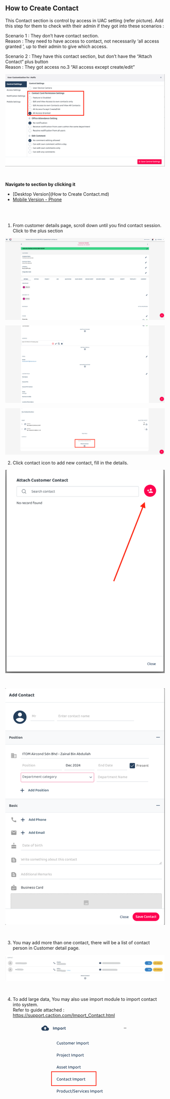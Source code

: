 ## How to Create Contact
This Contact section is control by access in UAC setting (refer picture). Add this step for them to check with their admin if they got into these scenarios : 

Scenario 1 : They don’t have contact section.<br>
Reason : They need to have access to contact, not necessarily ‘all access granted ’, up to their admin to give which access. 

Scenario 2 : They have this contact section, but don’t have the  “Attach Contact“ plus button<br>
Reason : They got access no.3 “All access except create/edit” 

<p align="center">
         <img src="img/How_to_Create_Contact_UAC.png" alt="How to Create Contact">
       </p><br>

**Navigate to section by clicking it**<br>

- [Desktop Version](How to Create Contact.md)<br>
- [Mobile Version - Phone](How_to_Create_Contact_Mobile_Version.md)<br>
<br><br><br>
1. From customer details page, scroll down until you find contact session. Click to the plus section<br>

  <p align="center">
         <img src="img/How_to_Create_Contact_NewStep_1.png" alt="How to Create Contact">
       </p>
       <p align="center">
         <img src="img/How_to_Create_Contact_NewStep_2.png" alt="How to Create Contact">
       </p>
       <p align="center">
         <img src="img/How_to_Create_Contact_NewStep_3.png" alt="How to Create Contact">
       </p>

2. Click contact icon to add new contact, fill in the details.<br>

  <p align="center">
         <img src="img/How_to_Create_Contact_NewStep_4.png" alt="How to Create Contact">
       </p><br>
  <p align="center">
           <img src="img/How_to_Create_Contact_NewStep_5.png" alt="How to Create Contact">
         </p><br>

3. You may add more than one contact, there will be a list of contact person in Customer detail page.

  <p align="center">
         <img src="img/How_to_Create_Contact_Step_4.png" alt="How to Create Contact">
       </p><br>

4. To add large data, You may also use import module to import contact into system.<br>
   Refer to guide attached : https://support.caction.com/Import_Contact.html<br>

<p align="center">
         <img src="img/How_to_Create_Contact_NewStep_6.png" alt="How to Create Contact">
       </p><br>
